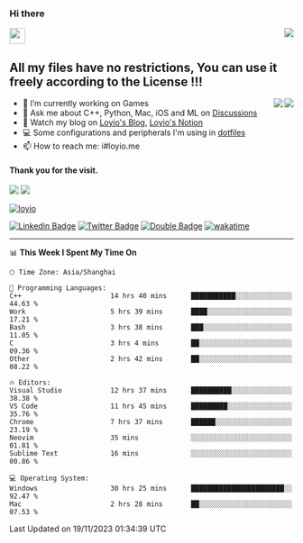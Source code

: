 <h3 align="left">Hi there</h3>
<img src='https://em-content.zobj.net/source/animated-noto-color-emoji/356/waving-hand_light-skin-tone_1f44b-1f3fb_1f3fb.gif' width='28' />
<a align="right" href="https://github.com/loyio/loyio/blob/master/STAR/README.md"><img align="right" src="https://img.shields.io/badge/LOYIO-STAR-green" /></a>

## All my files have no restrictions, You can use it freely according to the License !!!

<a href="https://github.com/loyio#gh-light-mode-only">
     <img align="right"  src="https://loy-readme.vercel.app/api/top-langs/?username=loyio&langs_count=6&hide=css,html,jupyter%20notebook" />
</a>

<a href="https://github.com/loyio#gh-dark-mode-only">
  <img align="right"  src="https://loy-readme.vercel.app/api/top-langs/?username=loyio&langs_count=6&theme=slateorange&hide=css,html,jupyter%20notebook" />
</a>



- 🔭 I’m currently working on Games
- 💬 Ask me about C++, Python, Mac, iOS and ML on [Discussions](https://github.com/loyio/blog/discussions)
- 📔 Watch my blog on [Loyio's Blog](https://loyio.me), [Loyio's Notion](https://loyio.notion.site/loyio/Loyio-s-Dashboard-2f56bd29222a445ea9d9e8802a1ac83b)
- 💻 Some configurations and peripherals I'm using in [dotfiles](https://github.com/loyio/dotfiles)
- 📫 How to reach me: i#loyio.me


#### Thank you for the visit.
<img src="http://profile-counter.glitch.me/loyio/count.svg" />

<img src="https://loy-readme.vercel.app/api?username=loyio&show_icons=true&hide=stars&include_all_commits=true&hide_title=true&theme=slateorange" />

     

[![loyio](https://github-profile-trophy.vercel.app/?username=loyio&theme=onedark&column=4)](https://github.com/loyio)

[![Linkedin Badge](https://img.shields.io/badge/-@loyio-0077b5?style=flat-square&logo=Linkedin&logoColor=white&labelColor=0077b5&link=https://www.linkedin.com/in/loyio-hex-363172158/)](https://www.linkedin.com/in/loyio-hex-363172158/)
[![Twitter Badge](https://img.shields.io/badge/-@loyiome-000000?style=flat-square&labelColor=000000&logo=x&logoColor=white&link=https://twitter.com/loyiome)](https://twitter.com/loyiome)
[![Double Badge](https://img.shields.io/badge/@loyio-007722?style=flat&logo=Douban&logoColor=white)](https://www.douban.com/people/susmote)
[![wakatime](https://wakatime.com/badge/user/c0ddc104-5a20-41d1-ab9a-c4d9ea20a4d9.svg)](https://wakatime.com/@c0ddc104-5a20-41d1-ab9a-c4d9ea20a4d9)

-------
<!--START_SECTION:waka-->
📊 **This Week I Spent My Time On** 

```text
🕑︎ Time Zone: Asia/Shanghai

💬 Programming Languages: 
C++                      14 hrs 40 mins      ███████████░░░░░░░░░░░░░░   44.63 % 
Work                     5 hrs 39 mins       ████░░░░░░░░░░░░░░░░░░░░░   17.21 % 
Bash                     3 hrs 38 mins       ███░░░░░░░░░░░░░░░░░░░░░░   11.05 % 
C                        3 hrs 4 mins        ██░░░░░░░░░░░░░░░░░░░░░░░   09.36 % 
Other                    2 hrs 42 mins       ██░░░░░░░░░░░░░░░░░░░░░░░   08.22 % 

🔥 Editors: 
Visual Studio            12 hrs 37 mins      ██████████░░░░░░░░░░░░░░░   38.38 % 
VS Code                  11 hrs 45 mins      █████████░░░░░░░░░░░░░░░░   35.76 % 
Chrome                   7 hrs 37 mins       ██████░░░░░░░░░░░░░░░░░░░   23.19 % 
Neovim                   35 mins             ░░░░░░░░░░░░░░░░░░░░░░░░░   01.81 % 
Sublime Text             16 mins             ░░░░░░░░░░░░░░░░░░░░░░░░░   00.86 % 

💻 Operating System: 
Windows                  30 hrs 25 mins      ███████████████████████░░   92.47 % 
Mac                      2 hrs 28 mins       ██░░░░░░░░░░░░░░░░░░░░░░░   07.53 % 
```


 Last Updated on 19/11/2023 01:34:39 UTC
<!--END_SECTION:waka-->
